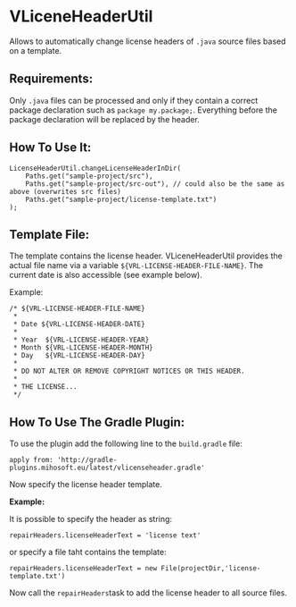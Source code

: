 VLiceneHeaderUtil
=================


Allows to automatically change license headers of `.java` source files based on a template.

## Requirements:

Only `.java` files can be processed and only if they contain a correct package declaration such as `package my.package;`.
Everything before the package declaration will be replaced by the header.

## How To Use It:

    LicenseHeaderUtil.changeLicenseHeaderInDir(
        Paths.get("sample-project/src"),
        Paths.get("sample-project/src-out"), // could also be the same as above (overwrites src files)
        Paths.get("sample-project/license-template.txt")
    );
    
## Template File:

The template contains the license header. VLiceneHeaderUtil provides the actual file name via a variable `${VRL-LICENSE-HEADER-FILE-NAME}`.
The current date is also accessible (see example below).


Example: 

    /* ${VRL-LICENSE-HEADER-FILE-NAME}
     * 
     * Date ${VRL-LICENSE-HEADER-DATE}
     * 
     * Year  ${VRL-LICENSE-HEADER-YEAR}
     * Month ${VRL-LICENSE-HEADER-MONTH}
     * Day   ${VRL-LICENSE-HEADER-DAY}
     *
     * DO NOT ALTER OR REMOVE COPYRIGHT NOTICES OR THIS HEADER.
     * 
     * THE LICENSE...
     */
    
## How To Use The Gradle Plugin:

To use the plugin add the following line to the `build.gradle` file:

    apply from: 'http://gradle-plugins.mihosoft.eu/latest/vlicenseheader.gradle'
    
Now specify the license header template.

**Example:**

It is possible to specify the header as string:

    repairHeaders.licenseHeaderText = 'license text'
    
or specify a file taht contains the template:

    repairHeaders.licenseHeaderText = new File(projectDir,'license-template.txt')

Now call the `repairHeaders`task to add the license header to all source files.
    
    
